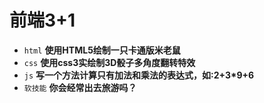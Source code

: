 # 前端3+1
- `html` **使用HTML5绘制一只卡通版米老鼠**
- `css` **使用css3实绘制3D骰子多角度翻转特效**
- `js` **写一个方法计算只有加法和乘法的表达式，如:2+3*9+6**
- `软技能` **你会经常出去旅游吗？**

